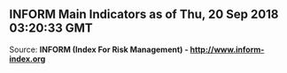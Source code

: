 ## INFORM Main Indicators as of Thu, 20 Sep 2018 03:20:33 GMT

Source: **INFORM (Index For Risk Management) - http://www.inform-index.org**